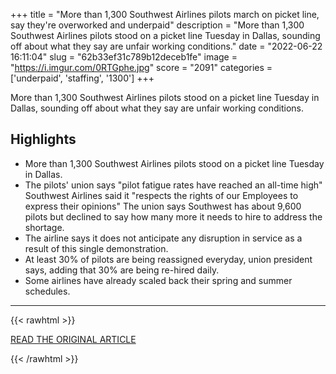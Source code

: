 +++
title = "More than 1,300 Southwest Airlines pilots march on picket line, say they're overworked and underpaid"
description = "More than 1,300 Southwest Airlines pilots stood on a picket line Tuesday in Dallas, sounding off about what they say are unfair working conditions."
date = "2022-06-22 16:11:04"
slug = "62b33ef31c789b12deceb1fe"
image = "https://i.imgur.com/0RTGphe.jpg"
score = "2091"
categories = ['underpaid', 'staffing', '1300']
+++

More than 1,300 Southwest Airlines pilots stood on a picket line Tuesday in Dallas, sounding off about what they say are unfair working conditions.

## Highlights

- More than 1,300 Southwest Airlines pilots stood on a picket line Tuesday in Dallas.
- The pilots' union says "pilot fatigue rates have reached an all-time high" Southwest Airlines said it "respects the rights of our Employees to express their opinions" The union says Southwest has about 9,600 pilots but declined to say how many more it needs to hire to address the shortage.
- The airline says it does not anticipate any disruption in service as a result of this single demonstration.
- At least 30% of pilots are being reassigned everyday, union president says, adding that 30% are being re-hired daily.
- Some airlines have already scaled back their spring and summer schedules.

---

{{< rawhtml >}}
  <p class="article-category">
    <a target="_blank" href="https://www.nbcnews.com/business/travel/southwest-airlines-pilots-picket-line-overworked-underpaid-rcna34625">READ THE ORIGINAL ARTICLE</a>
  </p>
{{< /rawhtml >}}
